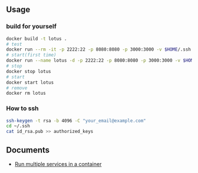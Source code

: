 ## Usage

### build for yourself

```bash
docker build -t lotus .
# test
docker run --rm -it -p 2222:22 -p 8080:8080 -p 3000:3000 -v $HOME/.ssh:/home/deploy/.ssh -v "$(dirname "$(pwd)")":/workspace lotus:latest
# start(first time)
docker run --name lotus -d -p 2222:22 -p 8080:8080 -p 3000:3000 -v $HOME/.ssh:/home/deploy/.ssh -v "$(dirname "$(pwd)")":/workspace lotus:latest
# stop
docker stop lotus
# start
docker start lotus
# remove
docker rm lotus
```

### How to ssh

```bash
ssh-keygen -t rsa -b 4096 -C "your_email@example.com"
cd ~/.ssh
cat id_rsa.pub >> authorized_keys
```

## Documents

-   [Run multiple services in a container](https://docs.docker.com/config/containers/multi-service_container/)
